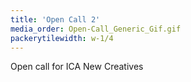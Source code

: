 ```yaml
---
title: 'Open Call 2'
media_order: Open-Call_Generic_Gif.gif
packerytilewidth: w-1/4
---
```


Open call for ICA New Creatives